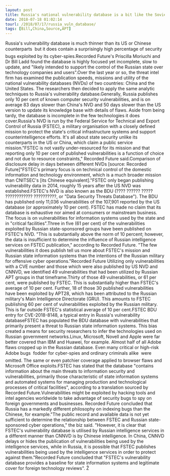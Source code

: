 ```yaml
---
layout: post
title: Russia's national vulnerability database is a bit like the Soviet Union  sparse and slow
date: 2018-07-18 01:02:14
tourl: /2018/07/17/russia_vuln_database/
tags: [Bill,China,Source,APT]
---
```

Russia's vulnerability database is much thinner than its US or Chinese counterparts  but it does contain a surprisingly high percentage of security bugs exploited by its cyber-spies.Recorded Future's Priscilla Moriuchi and Dr Bill Ladd found the database is highly focused yet incomplete, slow to update, and "likely intended to support the control of the Russian state over technology companies and users".Over the last year or so, the threat intel firm has examined the publication speeds, missions and utility of the national vulnerability databases (NVDs) of two countries: China and the United States. The researchers then decided to apply the same analytic techniques to Russia's vulnerability database.Generally, Russia publishes only 10 per cent of known computer security vulnerabilities, and is on average 83 days slower than China's NVD and 50 days slower than the US version to update its knowledge base with details of flaws. Aside from being tardy, the database is incomplete in the few technologies it does cover.Russia's NVD is run by the Federal Service for Technical and Export Control of Russia (FSTEC), a military organisation with a closely defined mission to protect the state's critical infrastructure systems and support counterintelligence efforts. It's all about state security unlike its counterparts in the US or China, which claim a public service mission."FSTEC is not vastly under-resourced for its mission and that reporting only 10 per cent of published vulnerabilities is a function of choice and not due to resource constraints," Recorded Future said.Comparison of disclosure delay in days between different NVDs [source: Recorded Future]"FSTEC's primary focus is on technical control of the domestic information and technology environment, which is a much broader mission than CNITSEC's [its Chinese equivalent]."FSTEC only began publishing vulnerability data in 2014, roughly 15 years after the US NVD was established.FSTEC's NVD is also known as the BDU (???? ?????? ????? ???????????? ??????????, or "Data Security Threats Database"). The BDU has published only 11,036 vulnerabilities of the 107,901 reported by the US database (or approximately 10 per cent). FSTEC has made no claim that its database is exhaustive nor aimed at consumers or mainstream business. The focus is on vulnerabilities for information systems used by the state and in "critical facilities".Three in five (61 per cent) of the vulnerabilities exploited by Russian state-sponsored groups have been published on FSTEC's NVD. "This is substantially above the norm of 10 percent; however, the data is insufficient to determine the influence of Russian intelligence services on FSTEC publication," according to Recorded Future. "The few vulnerabilities it does publish tell us more about FSTEC's mission and Russian state information systems than the intentions of the Russian military for offensive cyber operations."Recorded Future Utilizing only vulnerabilities with a CVE number and those which were also published by US NVD and CNNVD, we identified 49 vulnerabilities that had been utilized by Russian APT groups in that timeframe.Thirty of those 49 vulnerabilities, or 61 per cent, were published by FSTEC. This is substantially higher than FSTEC's average of 10 per cent. Further, 18 of those 30 published vulnerabilities have been exploited by APT28, which has been attributed to the Russian military's Main Intelligence Directorate (GRU). This amounts to FSTEC publishing 60 per cent of vulnerabilities exploited by the Russian military. This is far outside FSTEC's statistical average of 10 per cent.FSTEC BDU entry for CVE-2018-8148, a typical entry in Russia's vulnerability databaseFSTEC has populated the BDU database with vulnerabilities that primarily present a threat to Russian state information systems. This bias created a means for security researchers to infer the technologies used on Russian government networks.Linux, Microsoft, Novell and Apple were far better covered than IBM and Huawei, for example. Almost half of all Adobe flaws cropped up in the Russian database. Even many critical or high-risk Adobe bugs  fodder for cyber-spies and ordinary criminals alike  were omitted. The same or even patchier coverage applied to browser flaws and Microsoft Office exploits.FSTEC has stated that the database "contains information about the main threats to information security and vulnerabilities, primarily those characteristic of state information systems and automated systems for managing production and technological processes of critical facilities", according to a translation sourced by Recorded Future.Vulnerabilities might be exploited by hacking tools and intel agencies worldwide to take advantage of security bugs to spy on foreign governments and businesses. Recorded Future concluded that Russia has a markedly different philosophy on indexing bugs than the Chinese, for example."The public record and available data is not yet sufficient to determine the relationship between FSTEC and Russian state-sponsored cyber operations," the biz said. "However, it is clear that FSTEC's vulnerability database is utilised by Russian intelligence services in a different manner than CNNVD is by Chinese intelligence. In China, CNNVD delays or hides the publication of vulnerabilities being used by the intelligence services, while in Russia, it is possible that FSTEC publishes vulnerabilities being used by the intelligence services in order to protect against them."Recorded Future concluded that "FSTEC's vulnerability database provides a baseline for state information systems and legitimate cover for foreign technology reviews". Ž